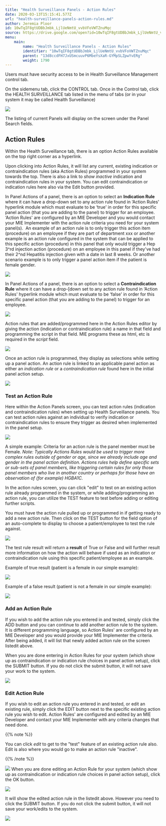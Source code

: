 ```yaml
---
title: "Health Surveillance Panels - Action Rules"
date: 2020-03-13T15:15:41.577Z
url: "health-surveillance-panels-action-rules.md"
author: Jeremia Ploor
id: 10wTqIF8gtUDBbJmbk_LjlUeNmtU_vvbVFoVWTZnuMqc
source: https://drive.google.com/open?id=10wTqIF8gtUDBbJmbk_LjlUeNmtU_vvbVFoVWTZnuMqc
menu:
    main:
        name: "Health Surveillance Panels - Action Rules"
        identifier: "10wTqIF8gtUDBbJmbk_LjlUeNmtU_vvbVFoVWTZnuMqc"
        parent: "13d8ccdFH7JxUSmcuuvP6MbeYsXaR-GYMpSLZpwYvERg"
        weight: 1790
---
```

Users must have security access to be in Health Surveillance Management control tab.

On the sidemenu tab, click the CONTROL tab. Once in the Control tab, click the HEALTH SURVEILLANCE tab listed in the menu of tabs (or in your system it may be called Health Surveillance)

![](external_files/fae942d2400869a7034c5e39b8b9a351.png)

The listing of current Panels will display on the screen under the Panel Search fields.

## Action Rules

Within the Health Surveillance tab, there is an option Action Rules available on the top right corner as a hyperlink.

Upon clicking into Action Rules, it will list any current, existing indication or contraindication rules (aka Action Rules) programmed in your system towards the top. There is also a link to *show inactive* indication and contraindication rules in your system. You can edit contraindication or indication rules here also via the Edit button provided.

In Panel Actions of a panel, there is an option to select an **Indication Rule** where it can have a drop-down set to any action rule found in ‘Action Rules' hyperlink module which must evaluate to be ‘true' in order for this specific panel action (that you are adding to the panel) to trigger for an employee. ‘Action Rules' are configured by an MIE Developer and you would contact your MIE Implementer with the action rule criteria you need for your system panel(s).  An example of an action rule is to only trigger this action item (procedure) on an employee if they are part of department xxx or another example is an action rule configured in the system that can be applied to this specific action (procedure) in this panel that only would trigger a Hep 3^rd injection action (procedure) on an employee in this panel if they've had their 2^nd Hepatitis injection given with a date in last 8 weeks. Or another scenario example is to only trigger a panel action item if the patient is female gender.

![](external_files/bbea911a7a3120b69aa70359df7770fe.png)

In Panel Actions of a panel, there is an option to select a **Contraindication Rule** where it can have a drop-[down set to any action rule found in ‘Action Rules' hyperlink module which must evaluate to be ‘false' in order for this specific panel action (that you are adding to the panel) to trigger for an employee.

![](external_files/be9d84ac79a05c9ae7bb9219bad2641e.png)

Action rules that are added/programmed here in the Action Rules editor by giving the action (indication or contraindication rule) a name in that field and programming the script in that field. MIE programs these as html, etc is required in the *script* field.

![](external_files/1a56ab9361b6ce1a458e537a48fe2041.png)

Once an action rule is programmed, they display as selections while setting up a panel action. An action rule is linked to an applicable panel action as either an *indication rule* or a *contraindication rule* found here in the initial panel action setup.

![](external_files/5c094b9b73a9a4aa5a74c587a9b710d6.png)

### Test an Action Rule

Here within the Action Panels screen, you can test action rules (indication and contraindication rules) when setting up Health Surveillance panels. You can test action rules against an individual to verify indication or contraindication rules to ensure they trigger as desired when implemented in the panel setup.

![](external_files/a25b5f39dcd52bf8db7205711670bcf7.png)

A simple example: Criteria for an action rule is the panel member must be Female. *Note: Typically Actions Rules would be used to trigger more complex rules outside of gender or age, since we already include age and gender in the panel action definition. Actions rules help define specific sets or sub-sets of panel members, like triggering certain rules for only those panel members who live in another country or perhaps for those have an observation of (for example) HGBA1C.*

In the action rules screen, you can click "edit" to test on an existing action rule already programmed in the system, or while adding/programming an action rule, you can utilize the TEST feature to test before adding or editing further scripts.

You must have the action rule pulled up or programmed in if getting ready to add a new action rule. Then click on the TEST button for the field option of an auto-complete to display to choose a patient/employee to test the rule against.

![](external_files/0f117096848f6c677fded0854f4de094.png)

The test rule result will return a **result** of True or False and will further result more information on how the action will behave if used as an indication or contraindication rule using this specific patient/employee as an example.

Example of true result (patient is a female in our simple example):

![](external_files/4ca7bbe589aedd622e9acd94739cde10.png)

Example of a false result (patient is not a female in our simple example):

![](external_files/b7572f12414d75c3fdf813ff0c2db562.png)

### Add an Action Rule

If you wish to add the action rule you entered in and tested, simply click the ADD button and you can continue to add another action rule to the system. It is different programming language, so Action Rules' are configured by an MIE Developer and you would provide your MIE Implementer the criteria. After being added, it will list that newly added action rule on the screen listedit above.

When you are done entering in Action Rules for your system (which show up as contraindication or indication rule choices in panel action setup), click the SUBMIT button. If you do not click the submit button, it will not save your work to the system.

![](external_files/90428714449046fb52e1432ac53aa182.png)

### Edit Action Rule

If you wish to edit an action rule you entered in and tested, or edit an existing rule, simply click the EDIT button next to the specific existing action rule you wish to edit. Action Rules' are configured and edited by an MIE Developer and contact your MIE Implementer with any criteria changes that need done.

{{% note %}}

You can click *edit* to get to the "test" feature of an existing action rule also. Edit is also where you would go to make an action rule "inactive".

{{% /note %}}


![](external_files/4da64b9aa5eff9de7dfc0929629b2695.png)
When you are done editing an Action Rule for your system (which show up as contraindication or indication rule choices in panel action setup), click the OK button.

![](external_files/997b353f36e2f9a9995a8ca2fa6f2c05.png)

It will show the edited action rule in the listedit above. However you need to click the SUBMIT button. If you do not click the submit button, it will not save your work/edits to the system.

![](external_files/4c9ea1bfcf7fe1245b2478c6ec5ca86d.png)

